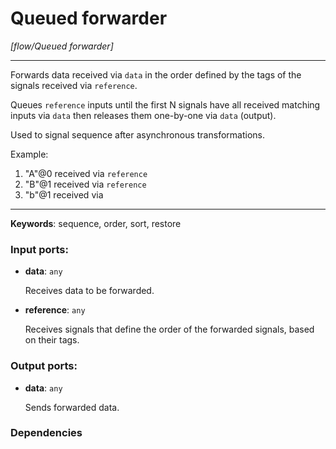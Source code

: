 # Queued forwarder

_[flow/Queued forwarder]_

---

Forwards data received via `data` in the order defined by the tags of the signals received via `reference`.  
  
Queues `reference` inputs until the first N signals have all received matching inputs via `data` then releases them one-by-one via `data` (output).  
  
Used to signal sequence after asynchronous transformations.  
  
Example:  
1. "A"@0 received via `reference`  
2. "B"@1 received via `reference`  
3. "b"@1 received via   

---

__Keywords__: sequence, order, sort, restore

### Input ports:

* __data__: ` any `

    Receives data to be forwarded.


* __reference__: ` any `

    Receives signals that define the order of the forwarded signals, based on their tags.

### Output ports:

* __data__: ` any `

    Sends forwarded data.

### Dependencies




